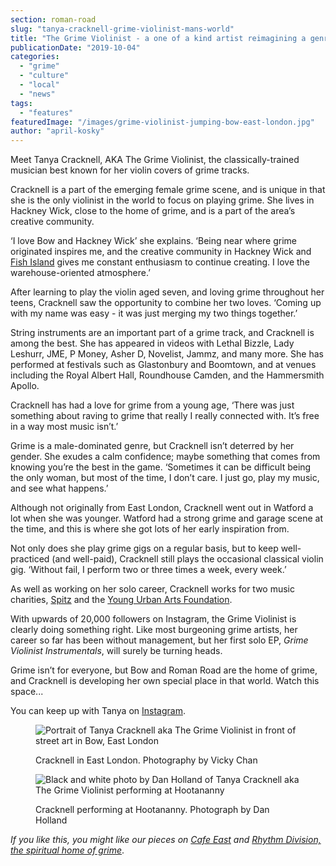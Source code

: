 ```yaml
---
section: roman-road
slug: "tanya-cracknell-grime-violinist-mans-world"
title: "The Grime Violinist - a one of a kind artist reimagining a genre"
publicationDate: "2019-10-04"
categories: 
  - "grime"
  - "culture"
  - "local"
  - "news"
tags: 
  - "features"
featuredImage: "/images/grime-violinist-jumping-bow-east-london.jpg"
author: "april-kosky"
---
```


Meet Tanya Cracknell, AKA The Grime Violinist, the classically-trained musician best known for her violin covers of grime tracks. 

Cracknell is a part of the emerging female grime scene, and is unique in that she is the only violinist in the world to focus on playing grime. She lives in Hackney Wick, close to the home of grime, and is a part of the area’s creative community.

‘I love Bow and Hackney Wick’ she explains. ‘Being near where grime originated inspires me, and the creative community in Hackney Wick and [Fish Island](https://romanroadlondon.com/history-fish-island/) gives me constant enthusiasm to continue creating. I love the warehouse-oriented atmosphere.’

After learning to play the violin aged seven, and loving grime throughout her teens, Cracknell saw the opportunity to combine her two loves. ‘Coming up with my name was easy - it was just merging my two things together.’

String instruments are an important part of a grime track, and Cracknell is among the best. She has appeared in videos with Lethal Bizzle, Lady Leshurr, JME, P Money, Asher D, Novelist, Jammz, and many more. She has performed at festivals such as Glastonbury and Boomtown, and at venues including the Royal Albert Hall, Roundhouse Camden, and the Hammersmith Apollo.

Cracknell has had a love for grime from a young age, ‘There was just something about raving to grime that really I really connected with. It’s free in a way most music isn’t.’ 

Grime is a male-dominated genre, but Cracknell isn’t deterred by her gender. She exudes a calm confidence; maybe something that comes from knowing you’re the best in the game. ‘Sometimes it can be difficult being the only woman, but most of the time, I don’t care. I just go, play my music, and see what happens.’

Although not originally from East London, Cracknell went out in Watford a lot when she was younger. Watford had a strong grime and garage scene at the time, and this is where she got lots of her early inspiration from.

Not only does she play grime gigs on a regular basis, but to keep well-practiced (and well-paid), Cracknell still plays the occasional classical violin gig. ‘Without fail, I perform two or three times a week, every week.’

As well as working on her solo career, Cracknell works for two music charities, [Spitz](https://www.spitz.org.uk/) and the [Young Urban Arts Foundation](https://yuaf.org.uk/). 

With upwards of 20,000 followers on Instagram, the Grime Violinist is clearly doing something right. Like most burgeoning grime artists, her career so far has been without management, but her first solo EP, _Grime Violinist Instrumentals_, will surely be turning heads.

Grime isn’t for everyone, but Bow and Roman Road are the home of grime, and Cracknell is developing her own special place in that world. Watch this space...

You can keep up with Tanya on [Instagram](https://www.instagram.com/p/Bmp5ggyHLGg/?hl=en&taken-by=thegrimeviolinist).

<figure>

![Portrait of Tanya Cracknell aka The Grime Violinist in front of street art in Bow, East London](/images/grime-violinist-headphones-bow-east-london.jpg)

<figcaption>

Cracknell in East London. Photography by Vicky Chan

</figcaption>

</figure>

<figure>

![Black and white photo by Dan Holland of Tanya Cracknell aka The Grime Violinist performing at Hootananny](/images/Grime-violinist-bow-east-london-1024x683.jpg)

<figcaption>

Cracknell performing at Hootananny. Photograph by Dan Holland

</figcaption>

</figure>

_If you like this, you might like our pieces on_ [_Cafe East_](https://romanroadlondon.com/cafe-east-roman-road-mustafa-has-interview/) _and [Rhythm Division, the spiritual home of grime](https://romanroadlondon.com/rhythm-division-grime-record-shop-bow/)_.


